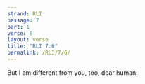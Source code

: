 ```yaml
---
strand: RLI
passage: 7
part: 1
verse: 6
layout: verse
title: "RLI 7:6"
permalink: /RLI/7/6/
---
```

But I am different from you, too, dear human.
